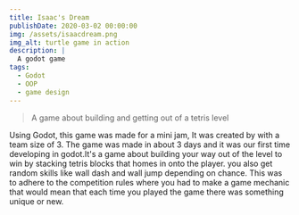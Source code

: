```yaml
---
title: Isaac's Dream
publishDate: 2020-03-02 00:00:00
img: /assets/isaacdream.png
img_alt: turtle game in action
description: |
  A godot game
tags:
  - Godot
  - OOP
  - game design
---
```



> A game about building and getting out of a tetris level

Using Godot, this game was made for a mini jam, It was created by with a team size of 3. The game was made in about 3 days and it was our first time developing in godot.It's a game about building your way out of the level to win by stacking tetris blocks that homes in onto the player. you also get random skills like wall dash and wall jump depending on chance. This was to adhere to the competition rules where you had to make a game mechanic that would mean that each time you played the game there was something unique or new.